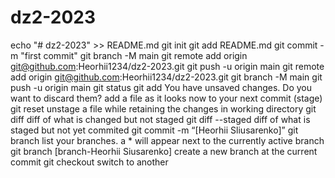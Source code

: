 # dz2-2023
echo "# dz2-2023" >> README.md
git init
git add README.md
git commit -m "first commit"
git branch -M main
git remote add origin git@github.com:Heorhii1234/dz2-2023.git
git push -u origin main
git remote add origin git@github.com:Heorhii1234/dz2-2023.git
git branch -M main
git push -u origin main
git status
git add You have unsaved changes. Do you want to discard them?
add a file as it looks now to your next commit (stage)
git reset 
unstage a file while retaining the changes in working directory
git diff
diff of what is changed but not staged
git diff --staged
diff of what is staged but not yet commited
git commit -m “[Heorhii Sliusarenko]”
git branch
list your branches. a * will appear next to the currently active branch
git branch [branch-Heorhii Siusarenko]
create a new branch at the current commit
git checkout
switch to another 
